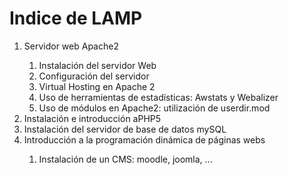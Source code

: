 # Indice de LAMP
<div style="text-align: justify;"> 
  <ol> 
    <li>Servidor web Apache2</li> 
    <ol> 
      <li>Instalación del servidor Web</li> 
      <li>Configuración del servidor</li> 
      <li>Virtual Hosting en Apache 2</li> 
      <li>Uso de herramientas de estadísticas: Awstats y Webalizer</li> 
      <li>Uso de módulos en Apache2: utilización de userdir.mod</li> 
    </ol> 
    <li>Instalación e introducción aPHP5</li> 
    <li>Instalación del servidor de base de datos mySQL</li> 
    <li>Introducción a la programación dinámica de páginas webs</li> 
    <ol> 
      <li>Instalación de un CMS: moodle, joomla, ...<br /></li> 
    </ol> 
  </ol></div>
